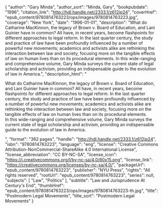 {
  "author": "Gary Minda",
  "author_sort": "Minda, Gary",
  "bookpubdate": "1996",
  "citation_link": "http://hdl.handle.net/2333.1/z612jp24",
  "coverHref": "epub_content/9780814763223/ops/images/9780814763223.jpg",
  "coverage": "New York",
  "date": "1996-01-01",
  "description": "What do Catharine MacKinnon, the legacy of Brown v. Board of Education, and Lani Guinier have in common? All have, in recent years, become flashpoints for different approaches to legal reform. In the last quarter century, the study and practice of law have been profoundly influenced by a number of powerful new movements; academics and activists alike are rethinking the interaction between law and society, focusing more on the tangible effects of law on human lives than on its procedural elements. In this wide-ranging and comprehensive volume, Gary Minda surveys the current state of legal scholarship and activism, providing an indispensable guide to the evolution of law in America.",
  "description_html": "<p>What do Catharine MacKinnon, the legacy of Brown v. Board of Education, and Lani Guinier have in common? All have, in recent years, become flashpoints for different approaches to legal reform. In the last quarter century, the study and practice of law have been profoundly influenced by a number of powerful new movements; academics and activists alike are rethinking the interaction between law and society, focusing more on the tangible effects of law on human lives than on its procedural elements.<br> In this wide-ranging and comprehensive volume, Gary Minda surveys the current state of legal scholarship and activism, providing an indispensable guide to the evolution of law in America.</p>",
  "format": "362 pages",
  "handle": "http://hdl.handle.net/2333.1/z612jp24",
  "isbn": "9780814763223",
  "language": "eng",
  "license": "Creative Commons Attribution-NonCommercial-ShareAlike 4.0 International License",
  "license_abbreviation": "CC BY-NC-SA",
  "license_icon": "https://i.creativecommons.org/l/by-nc-sa/4.0/80x15.png",
  "license_link": "https://creativecommons.org/licenses/by-nc-sa/4.0/",
  "packageUrl": "epub_content/9780814763223",
  "publisher": "NYU Press",
  "rights": "All rights reserved",
  "rootUrl": "epub_content/9780814763223",
  "series": null,
  "subjects": [
    "Law",
    "Politics"
  ],
  "subtitle": "Law and Jurisprudence At Century's End",
  "thumbHref": "epub_content/9780814763223/ops/images/9780814763223-th.jpg",
  "title": "Postmodern Legal Movements",
  "title_sort": "Postmodern Legal Movements"
}
